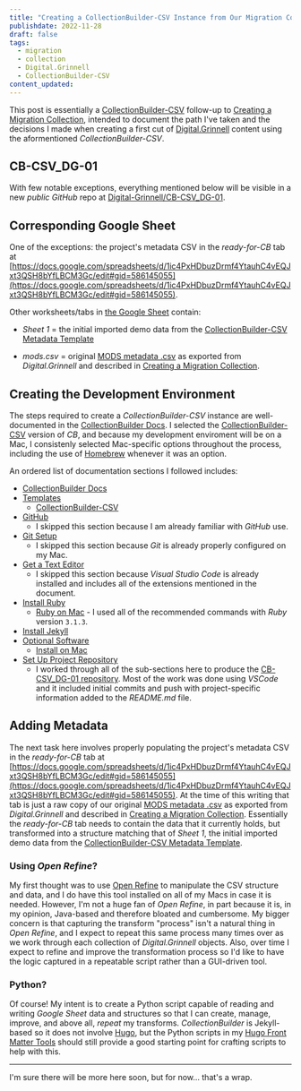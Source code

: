 ```yaml
---
title: "Creating a CollectionBuilder-CSV Instance from Our Migration Collection"
publishdate: 2022-11-28
draft: false
tags:
  - migration
  - collection
  - Digital.Grinnell
  - CollectionBuilder-CSV
content_updated:   
---
```


This post is essentially a [CollectionBuilder-CSV](https://github.com/CollectionBuilder/collectionbuilder-csv) follow-up to [Creating a Migration Collection](/posts/129-creating-a-migration-collection/), intended to document the path I've taken and the decisions I made when creating a first cut of [Digital.Grinnell](https://digital.grinnell.edu) content using the aformentioned _CollectionBuilder-CSV_.  

## CB-CSV_DG-01

With few notable exceptions, everything mentioned below will be visible in a new _public_ _GitHub_ repo at [Digital-Grinnell/CB-CSV_DG-01](https://github.com/Digital-Grinnell/CB-CSV_DG-01).

## Corresponding Google Sheet

One of the exceptions: the project's metadata CSV in the _ready-for-CB_ tab at [https://docs.google.com/spreadsheets/d/1ic4PxHDbuzDrmf4YtauhC4vEQJxt3QSH8bYfLBCM3Gc/edit#gid=586145055](https://docs.google.com/spreadsheets/d/1ic4PxHDbuzDrmf4YtauhC4vEQJxt3QSH8bYfLBCM3Gc/edit#gid=586145055).

Other worksheets/tabs in [the Google Sheet](https://docs.google.com/spreadsheets/d/1ic4PxHDbuzDrmf4YtauhC4vEQJxt3QSH8bYfLBCM3Gc) contain:

  - _Sheet 1_ = the initial imported demo data from the [CollectionBuilder-CSV Metadata Template](https://docs.google.com/spreadsheets/d/1nN_k4JQB4LJraIzns7WcM3OXK-xxGMQhW1shMssflNM/copy?usp=sharing)

  - _mods.csv_ = original [MODS metadata .csv](https://migrationtestcollection.blob.core.windows.net/migration-test-metadata/mods.csv) as exported from _Digital.Grinnell_ and described in [Creating a Migration Collection](/posts/129-creating-a-migration-collection/). 

## Creating the Development Environment

The steps required to create a _CollectionBuilder-CSV_ instance are well-documented in the [CollectionBuilder Docs](https://collectionbuilder.github.io/cb-docs/).  I selected the [CollectionBuilder-CSV](https://github.com/CollectionBuilder/collectionbuilder-csv) version of _CB_, and because my development enviroment will be on a Mac, I consistenly selected Mac-specific options throughout the process, including the use of [Homebrew](https://brew.sh/) whenever it was an option.

An ordered list of documentation sections I followed includes:

  - [CollectionBuilder Docs](https://collectionbuilder.github.io/cb-docs/#collectionbuilder-docs)
  - [Templates](https://collectionbuilder.github.io/cb-docs/#templates)
    - [CollectionBuilder-CSV](https://github.com/CollectionBuilder/collectionbuilder-csv)
  - [GitHub](https://collectionbuilder.github.io/cb-docs/docs/software/github/#github)
    - I skipped this section because I am already familiar with _GitHub_ use.
  - [Git Setup](https://collectionbuilder.github.io/cb-docs/docs/software/git/#git-setup)
    - I skipped this section because _Git_ is already properly configured on my Mac.
  - [Get a Text Editor](https://collectionbuilder.github.io/cb-docs/docs/software/texteditor/#get-a-text-editor) 
    - I skipped this section because _Visual Studio Code_ is already installed and includes all of the extensions mentioned in the document.
  - [Install Ruby](https://collectionbuilder.github.io/cb-docs/docs/software/ruby/#install-ruby)   
    - [Ruby on Mac](https://collectionbuilder.github.io/cb-docs/docs/software/ruby_mac/#ruby-on-mac) - I used all of the recommended commands with _Ruby_ version `3.1.3`.
  - [Install Jekyll](https://collectionbuilder.github.io/cb-docs/docs/software/jekyll/#install-jekyll)    
  - [Optional Software](https://collectionbuilder.github.io/cb-docs/docs/software/optional/#optional-software) 
    - [Install on Mac](https://collectionbuilder.github.io/cb-docs/docs/software/optional/#install-on-mac)
  - [Set Up Project Repository](https://collectionbuilder.github.io/cb-docs/docs/repository/#set-up-project-repository) 
    - I worked through all of the sub-sections here to produce the [CB-CSV_DG-01 repository](https://github.com/Digital-Grinnell/CB-CSV_DG-01).  Most of the work was done using _VSCode_ and it included initial commits and push with project-specific information added to the _README.md_ file.

## Adding Metadata

The next task here involves properly populating the project's metadata CSV in the _ready-for-CB_ tab at [https://docs.google.com/spreadsheets/d/1ic4PxHDbuzDrmf4YtauhC4vEQJxt3QSH8bYfLBCM3Gc/edit#gid=586145055](https://docs.google.com/spreadsheets/d/1ic4PxHDbuzDrmf4YtauhC4vEQJxt3QSH8bYfLBCM3Gc/edit#gid=586145055).  At the time of this writing that tab is just a raw copy of our original [MODS metadata .csv](https://migrationtestcollection.blob.core.windows.net/migration-test-metadata/mods.csv) as exported from _Digital.Grinnell_ and described in [Creating a Migration Collection](/posts/129-creating-a-migration-collection/).  Essentially the _ready-for-CB_ tab needs to contain the data that it currently holds, but transformed into a structure matching that of _Sheet 1_, the initial imported demo data from the [CollectionBuilder-CSV Metadata Template](https://docs.google.com/spreadsheets/d/1nN_k4JQB4LJraIzns7WcM3OXK-xxGMQhW1shMssflNM/copy?usp=sharing).

### Using _Open Refine_?

My first thought was to use [Open Refine](https://openrefine.org/) to manipulate the CSV structure and data, and I do have this tool installed on all of my Macs in case it is needed.  However, I'm not a huge fan of _Open Refine_, in part because it is, in my opinion, Java-based and therefore bloated and cumbersome.  My bigger concern is that capturing the transform "process" isn't a natural thing in _Open Refine_, and I expect to repeat this same process many times over as we work through each collection of _Digital.Grinnell_ objects.  Also, over time I expect to refine and improve the transformation process so I'd like to have the logic captured in a repeatable script rather than a GUI-driven tool.

### Python?

Of course!  My intent is to create a Python script capable of reading and writing _Google Sheet_ data and structures so that I can create, manage, improve, and above all, _repeat_ my transforms.  _CollectionBuilder_ is Jekyll-based so it does not involve [Hugo](https://gohugo.io), but the Python scripts in my [Hugo Front Matter Tools](https://github.com/Digital-Grinnell/hugo-front-matter-tools) should still provide a good starting point for crafting scripts to help with this.  

---

I'm sure there will be more here soon, but for now... that's a wrap.
